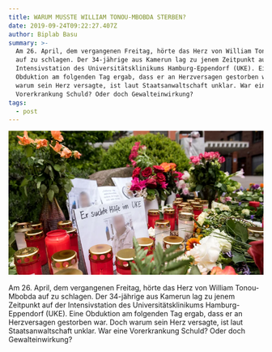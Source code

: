 ```yaml
---
title: WARUM MUSSTE WILLIAM TONOU-MBOBDA STERBEN?
date: 2019-09-24T09:22:27.407Z
author: Biplab Basu
summary: >-
  Am 26. April, dem vergangenen Freitag, hörte das Herz von William Tonou-Mbobda
  auf zu schlagen. Der 34-jährige aus Kamerun lag zu jenem Zeitpunkt auf der
  Intensivstation des Universitätsklinikums Hamburg-Eppendorf (UKE). Eine
  Obduktion am folgenden Tag ergab, dass er an Herzversagen gestorben war. Doch
  warum sein Herz versagte, ist laut Staatsanwaltschaft unklar. War eine
  Vorerkrankung Schuld? Oder doch Gewalteinwirkung?
tags:
  - post
---
```

![](/static/img/uke-hamburg.webp)

Am 26. April, dem vergangenen Freitag, hörte das Herz von William Tonou-Mbobda auf zu schlagen. Der 34-jährige aus Kamerun lag zu jenem Zeitpunkt auf der Intensivstation des Universitätsklinikums Hamburg-Eppendorf (UKE). Eine Obduktion am folgenden Tag ergab, dass er an Herzversagen gestorben war. Doch warum sein Herz versagte, ist laut Staatsanwaltschaft unklar. War eine Vorerkrankung Schuld? Oder doch Gewalteinwirkung?
